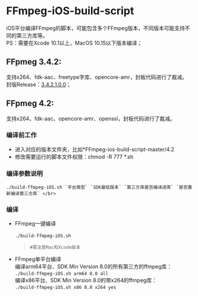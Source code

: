 # FFmpeg-iOS-build-script
iOS平台编译FFmpeg的脚本，可能包含多个FFmpeg版本，不同版本可能支持不同的第三方库等。</br>
PS：需要在Xcode 10.1以上，MacOS 10.15以下版本编译；

## FFpmeg 3.4.2:
支持x264、fdk-aac、freetype字库、opencore-amr，封板代码进行了裁减。</br>
封版Release：[3.4.2.1.0.0](https://github.com/Eafy/FFmpeg-iOS-build-script/releases/tag/3.4.2.1.0.0)；

## FFpmeg 4.2:
支持x264、fdk-aac、opencore-amr、openssl，封板代码进行了裁减。</br>
### 编译前工作
  - 进入对应的版本文件夹，比如*FFmpeg-ios-build-script-master/4.2
  - 修改需要运行的脚本文件权限：chmod -R 777 *.sh
### 编译参数说明
    ./build-ffmpeg-iOS.sh `平台类型` `SDK最低版本` `第三方库是否编译进库` `是否重新编译第三方库` </br>
### 编译
  - FFmpeg一键编译</br>   
      `./build-ffmpeg-iOS.sh`
      >`#需注意Mac和Xcode版本`
   - FFmpeg单平台编译</br>
   编译arm64平台、SDK Min Version 8.0的所有第三方的ffmpeg库：</br>
   `./build-ffmpeg-iOS.sh arm64 8.0 all`</br>
   编译x86平台、SDK Min Version 8.0的带x264的ffmpeg库：</br>
   `./build-ffmpeg-iOS.sh x86 8.0 x264 yes`</br>
